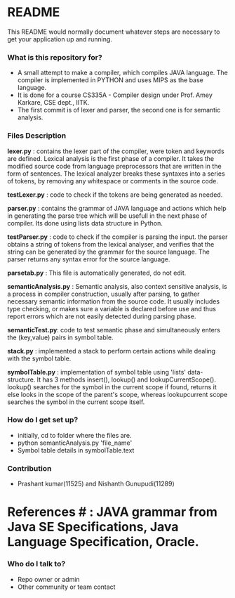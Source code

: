 # README #

This README would normally document whatever steps are necessary to get your application up and running.

### What is this repository for? ###

* A small attempt to make a compiler, which compiles JAVA language. The compiler is implemented in PYTHON and uses MIPS as the base language.
* It is done for a course CS335A - Compiler design under Prof. Amey Karkare, CSE dept., IITK.
* The first commit is of lexer and parser, the second one is for semantic analysis. 
### Files Description ###
**lexer.py**  : contains  the lexer part of the compiler, were token and keywords are defined. Lexical analysis is the first phase of a compiler. It takes the modified source code from language preprocessors that are written in the form of sentences. The lexical analyzer breaks these syntaxes into a series of tokens, by removing any whitespace or comments in the source code.

**testLexer.py** : code to check if the tokens are being generated as needed.

**parser.py**  : contains the grammar of JAVA language and actions which help in generating the parse tree which will be usefull in the next phase of compiler. Its done using lists data structure in Python.

 **testParser.py**  : code to check if the compiler is parsing the input. the parser obtains a string of tokens from the lexical analyser, and verifies that the string can be generated by the grammar for the source language. The parser returns any syntax error for the source language.

**parsetab.py** : This file is automatically generated, do not edit. 

**semanticAnalysis.py** : Semantic analysis, also context sensitive analysis, is a process in compiler construction, usually after parsing, to gather necessary semantic information from the source code. It usually includes type checking, or makes sure a variable is declared before use and thus report errors which are not easily detected during parsing phase.

**semanticTest.py**: code to test semantic phase and simultaneously enters the (key,value) pairs in symbol table.

**stack.py** : implemented a stack to perform certain actions while dealing with the symbol table. 

**symbolTable.py** : implementation of symbol table using 'lists' data-structure. It has 3 methods insert(), lookup() and lookupCurrentScope(). lookup() searches for the symbol in the current scope if found, returns it else looks in the scope of the parent's scope, whereas lookupcurrent scope searches the symbol in the current scope itself.

### How do I get set up? ###

* initially, cd to folder where the files are.
* python semanticAnalysis.py 'file_name'
* Symbol table details in symbolTable.text

### Contribution  ###

* Prashant kumar(11525) and Nishanth Gunupudi(11289)

# References # :  JAVA grammar from Java SE Specifications, Java Language Specification, Oracle.

### Who do I talk to? ###

* Repo owner or admin
* Other community or team contact